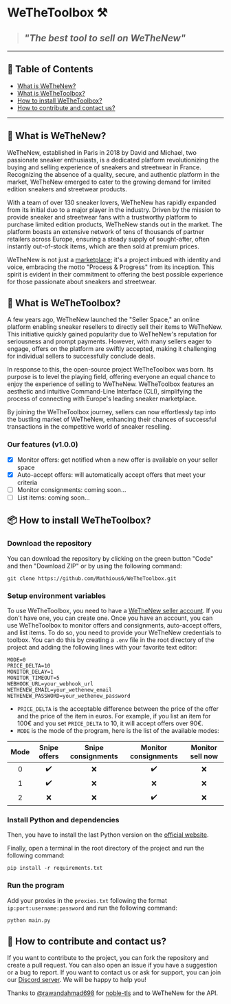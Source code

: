 # WeTheToolbox ⚒️

> ## *"The best tool to sell on WeTheNew"*

***

## 📖 Table of Contents

- [What is WeTheNew?](#what-is-wethenew)
- [What is WeTheToolbox?](#what-is-wethetoolbox)
- [How to install WeTheToolbox?](#how-to-install-wethetoolbox)
- [How to contribute and contact us?](#how-to-contribute-and-contact-us)

***

## 👟 What is WeTheNew?

WeTheNew, established in Paris in 2018 by David and Michael, two passionate sneaker enthusiasts, is a dedicated platform
revolutionizing the buying and selling experience of sneakers and streetwear in France. Recognizing the absence of a
quality, secure, and authentic platform in the market, WeTheNew emerged to cater to the growing demand for limited
edition sneakers and streetwear products.

With a team of over 130 sneaker lovers, WeTheNew has rapidly expanded from its initial duo to a major player in the
industry. Driven by the mission to provide sneaker and streetwear fans with a trustworthy platform to purchase limited
edition products, WeTheNew stands out in the market. The platform boasts an extensive network of tens of thousands of
partner retailers across Europe, ensuring a steady supply of sought-after, often instantly out-of-stock items, which are
then sold at premium prices.

WeTheNew is not just a [marketplace](https://wethenew.com/en); it's a project imbued with identity and voice, embracing
the motto "Process & Progress" from its inception. This spirit is evident in their commitment to offering the best
possible experience for those passionate about sneakers and streetwear.

## 🧰 What is WeTheToolbox?

A few years ago, WeTheNew launched the "Seller Space," an online platform enabling sneaker resellers to directly sell
their items to WeTheNew. This initiative quickly gained popularity due to WeTheNew's reputation for seriousness and
prompt payments. However, with many sellers eager to engage, offers on the platform are swiftly accepted, making it
challenging for individual sellers to successfully conclude deals.

In response to this, the open-source project WeTheToolbox was born. Its purpose is to level the playing field, offering
everyone an equal chance to enjoy the experience of selling to WeTheNew. WeTheToolbox features an aesthetic and
intuitive Command-Line Interface (CLI), simplifying the process of connecting with Europe's leading sneaker marketplace.

By joining the WeTheToolbox journey, sellers can now effortlessly tap into the bustling market of WeTheNew, enhancing
their chances of successful transactions in the competitive world of sneaker reselling.

### Our features (v1.0.0)

- [x] Monitor offers: get notified when a new offer is available on your seller space
- [x] Auto-accept offers: will automatically accept offers that meet your criteria
- [ ] Monitor consignments: coming soon...
- [ ] List items: coming soon...

## 📦 How to install WeTheToolbox?

### Download the repository

You can download the repository by clicking on the green button "Code" and then "Download ZIP" or by using the following
command:

```shell
git clone https://github.com/Mathious6/WeTheToolbox.git
```

### Setup environment variables

To use WeTheToolbox, you need to have a [WeTheNew seller account](https://sell.wethenew.com/fr). If you don't have one,
you can create one. Once you have an account, you can use WeTheToolbox to monitor offers and consignments, auto-accept
offers, and list items. To do so, you need to provide your WeTheNew credentials to toolbox. You can do this by
creating a `.env` file in the root directory of the project and adding the following lines with your favorite text
editor:

```dotenv
MODE=0
PRICE_DELTA=10
MONITOR_DELAY=1
MONITOR_TIMEOUT=5
WEBHOOK_URL=your_webhook_url
WETHENEW_EMAIL=your_wethenew_email
WETHENEW_PASSWORD=your_wethenew_password
```

- `PRICE_DELTA` is the acceptable difference between the price of the offer and the price of the item in euros.
  For example, if you list an item for 100€ and you set `PRICE_DELTA` to 10, it will accept offers over 90€.
- `MODE` is the mode of the program, here is the list of the available modes:

| Mode | Snipe offers | Snipe consignments | Monitor consignments | Monitor sell now |
|:----:|:------------:|:------------------:|:--------------------:|:----------------:|
|  0   |      ✔️      |         ❌          |          ✔️          |        ❌         |
|  1   |      ✔️      |         ❌          |          ❌           |        ❌         |
|  2   |      ❌       |         ❌          |          ✔️          |        ❌         |

### Install Python and dependencies

Then, you have to install the last Python version on the [official website](https://www.python.org/downloads/).

Finally, open a terminal in the root directory of the project and run the following command:

```shell
pip install -r requirements.txt
```

### Run the program

Add your proxies in the `proxies.txt` following the format `ip:port:username:password` and run the following command:

```shell
python main.py
```

## 🤝 How to contribute and contact us?

If you want to contribute to the project, you can fork the repository and create a pull request. You can also open an
issue if you have a suggestion or a bug to report. If you want to contact us or ask for support, you can join our
[Discord server](https://discord.gg/weyJWxD6Eb). We will be happy to help you!

Thanks to [@rawandahmad698](https://github.com/rawandahmad698) for
[noble-tls](https://github.com/rawandahmad698/noble-tls) and to WeTheNew for the API.
